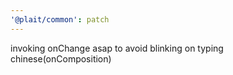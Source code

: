 ```yaml
---
'@plait/common': patch
---
```


invoking onChange asap to avoid blinking on typing chinese(onComposition)
